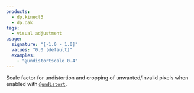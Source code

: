 ```yaml
---
products:
  - dp.kinect3
  - dp.oak
tags:
  - visual adjustment
usage:
  signature: "[-1.0 - 1.0]"
  values: "0.0 (default)"
  examples:
    - "@undistortscale 0.4"
---
```


Scale factor for undistortion and cropping of unwanted/invalid pixels
when enabled with [`@undistort`](undistort.md).
